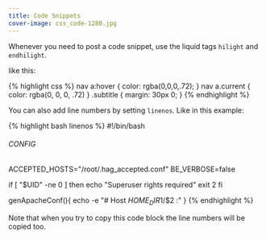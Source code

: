 ```yaml
---
title: Code Snippets
cover-image: css_code-1280.jpg
---
```


Whenever you need to post a code snippet, use the liquid tags `hilight` and `endhilight`.

like this:

{% highlight css %}
nav a:hover {
  color: rgba(0,0,0,.72);
}
nav a.current {
  color: rgba(0, 0, 0, .72)
}
.subtitle {
  margin: 30px 0;
}
{% endhighlight %}

You can also add line numbers by setting `linenos`. Like in this example:

{% highlight bash linenos %}
#!/bin/bash

###### CONFIG
ACCEPTED_HOSTS="/root/.hag_accepted.conf"
BE_VERBOSE=false

if [ "$UID" -ne 0 ]
then
 echo "Superuser rights required"
 exit 2
fi

genApacheConf(){
 echo -e "# Host ${HOME_DIR}$1/$2 :"
}
{% endhighlight %}

Note that when you try to copy this code block the line numbers will be copied too.
